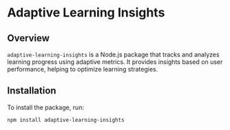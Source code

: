 # Adaptive Learning Insights

## Overview

`adaptive-learning-insights` is a Node.js package that tracks and analyzes learning progress using adaptive metrics. It provides insights based on user performance, helping to optimize learning strategies.

## Installation

To install the package, run:

```bash
npm install adaptive-learning-insights
